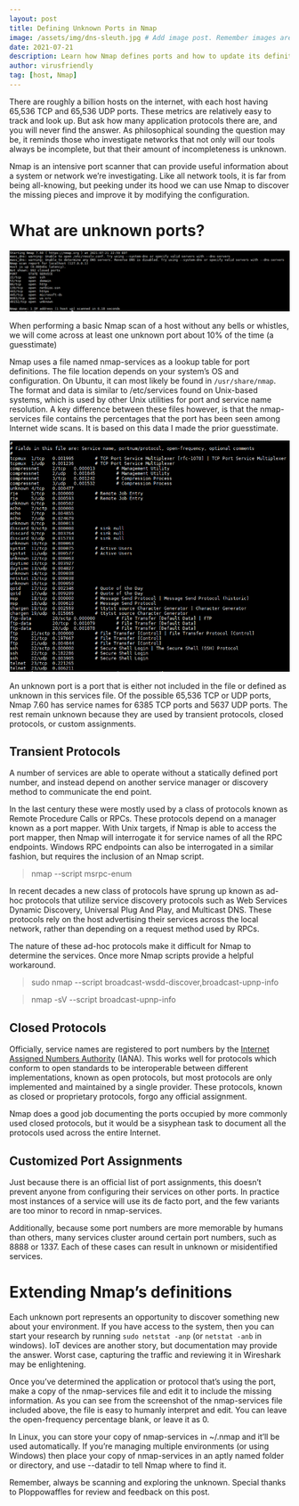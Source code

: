 ```yaml
---
layout: post
title: Defining Unknown Ports in Nmap
image: /assets/img/dns-sleuth.jpg # Add image post. Remember images are in the /assets/img/ directory (optional, but encouraged)
date: 2021-07-21
description: Learn how Nmap defines ports and how to update its definitions # Add post description (optional)
author: virusfriendly
tag: [host, Nmap]
---
```

There are roughly a billion hosts on the internet, with each host having 65,536 TCP and 65,536 UDP ports. These metrics are relatively easy to track and look up. But ask how many application protocols there are, and you will never find the answer. As philosophical sounding the question may be, it reminds those who investigate networks that not only will our tools always be incomplete, but that their amount of incompleteness is unknown.

Nmap is an intensive port scanner that can provide useful information about a system or network we’re investigating. Like all network tools, it is  far from being all-knowing, but peeking under its hood we can use Nmap to discover the missing pieces and improve it by modifying the configuration. 

# What are unknown ports?

![Port Unknown](/assets/img/port-unknown.png)

When performing a basic Nmap scan of a host without any bells or whistles, we will come across at least one unknown port about 10% of the time (a guesstimate)

Nmap uses a file named nmap-services as a lookup table for port definitions. The file location depends on your system’s OS and configuration. On Ubuntu, it can most likely be found in `/usr/share/nmap`. The format and data is similar to /etc/services found on Unix-based systems, which is used by other Unix utilities for port and service name resolution. A key difference between these files however, is that the nmap-services file contains the percentages that the port has been seen among Internet wide scans. It is based on this data I made the prior guesstimate.

![nmap-services](/assets/img/nmap-services.png)

An unknown port is a port that is either not included in the file or defined as unknown in this services file. Of the possible 65,536 TCP or UDP ports, Nmap 7.60 has service names for 6385 TCP ports and 5637 UDP ports. The rest remain unknown because they are used by transient protocols, closed protocols, or custom assignments.

## Transient Protocols

A number of services are able to operate without a statically defined port number, and instead depend on another service manager or discovery method to communicate the end point.

In the last century these were mostly used by a class of protocols known as Remote Procedure Calls or RPCs. These protocols depend on a manager known as a port mapper. With Unix targets, if Nmap is able to access the port mapper, then Nmap will interrogate it for service names of all the RPC endpoints. Windows RPC endpoints can also be interrogated in a similar fashion, but requires the inclusion of an Nmap script.

> nmap <target> --script msrpc-enum

In recent decades a new class of protocols have sprung up known as ad-hoc protocols that utilize service discovery protocols such as Web Services Dynamic Discovery, Universal Plug And Play, and Multicast DNS. These protocols rely on the host advertising their services across the local network, rather than depending on a request method used by RPCs.

The nature of these ad-hoc protocols make it difficult for Nmap to determine the services. Once more Nmap scripts provide a helpful workaround.

> sudo nmap --script broadcast-wsdd-discover,broadcast-upnp-info

> nmap <target> -sV --script broadcast-upnp-info

## Closed Protocols

Officially, service names are registered to port numbers by the [Internet Assigned Numbers Authority](https://www.iana.org/assignments/service-names-port-numbers/service-names-port-numbers.txt) (IANA). This works well for protocols which conform to open standards to be interoperable between different implementations, known as open protocols, but most protocols are only implemented and maintained by a single provider. These protocols, known as closed or proprietary protocols, forgo any official assignment.

Nmap does a good job documenting the ports occupied by more commonly used closed protocols, but it would be a sisyphean task to document all the protocols used across the entire Internet.

## Customized Port Assignments

Just because there is an official list of port assignments, this doesn’t prevent anyone from configuring their services on other ports. In practice most instances of a service will use its de facto port, and the few variants are too minor to record in nmap-services.

Additionally, because some port numbers are more memorable by humans than others, many services cluster around certain port numbers, such as 8888 or 1337. Each of these cases can result in unknown or misidentified services.

# Extending Nmap’s definitions

Each unknown port represents an opportunity to discover something new about your environment. If you have access to the system, then you can start your research by running `sudo netstat -anp` (or `netstat -anb` in windows). IoT devices are another story, but documentation may provide the answer. Worst case, capturing the traffic and reviewing it in Wireshark may be enlightening.

Once you’ve determined the application or protocol that’s using the port, make a copy of the nmap-services file and edit it to include the missing information. As you can see from the screenshot of the nmap-services file included above, the file is easy to humanly interpret and edit. You can leave the open-frequency percentage blank, or leave it as 0.

In Linux, you can store your copy of nmap-services in ~/.nmap and it’ll be used automatically. If you’re managing multiple environments (or using Windows) then place your copy of nmap-services in an aptly named folder or directory, and use --datadir to tell Nmap where to find it.

Remember, always be scanning and exploring the unknown. Special thanks to Ploppowaffles for review and feedback on this post.

